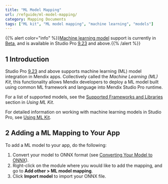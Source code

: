 ```yaml
---
title: "ML Model Mapping"
url: /refguide/ml-model-mapping/
category: Mapping Documents
tags: ["ML kit", "ML model mapping", "machine learning", "models"]
---
```


{{% alert color="info" %}}[Machine learning model](/refguide/machine-learning-kit/) support is currently in [Beta](/releasenotes/beta-features/), and is available in Studio Pro [9.23](/releasenotes/studio-pro/9.23/) and above.{{% /alert %}}

## 1 Introduction

Studio Pro [9.23](/releasenotes/studio-pro/9.23/) and above supports machine learning (ML) model integration in Mendix apps. Collectively called the *Machine Learning (ML) Kit*, this functionality allows Mendix developers to deploy a ML model built using common ML framework and language into Mendix Studio Pro runtime.

For a list of supported models, see the [Supported Frameworks and Libraries](/refguide/machine-learning-kit/using-ml-kit/#supported-frameworks) section in *Using ML Kit*.

For detailed information on working with machine learning models in Studio Pro, see [Using ML Kit](/refguide/machine-learning-kit/using-ml-kit/).

## 2 Adding a ML Mapping to Your App

To add a ML model to your app, do the following:

1. Convert your model to ONNX format (see [Converting Your Model to ONNX](/refguide/machine-learning-kit/using-ml-kit/#convert-ml-model)).
2. Right-click on the module where you would like to add the mapping, and go to **Add other > ML model mapping**.
3. Click **Import model** to import your ONNX file.